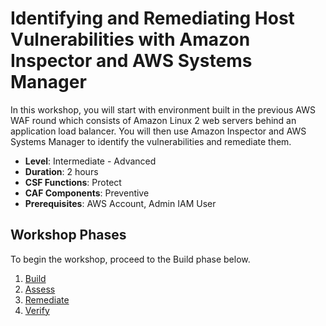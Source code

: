 # Identifying and Remediating Host Vulnerabilities with Amazon Inspector and AWS Systems Manager

In this workshop, you will start with environment built in the previous AWS WAF round which consists of Amazon Linux 2 web servers behind an application load balancer.  You will then use Amazon Inspector and AWS Systems Manager to identify the vulnerabilities and remediate them.

* **Level**: Intermediate - Advanced
* **Duration**: 2 hours
* **CSF Functions**: Protect
* **CAF Components**: Preventive
* **Prerequisites**: AWS Account, Admin IAM User

## Workshop Phases

To begin the workshop, proceed to the Build phase below.

1. [Build](./build.md)
2. [Assess](./assess.md)
3. [Remediate](./remediate.md)
4. [Verify](./verify.md)
